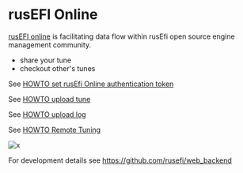
# rusEFI Online

[rusEFI online](https://rusefi.com/online/) is facilitating data flow within rusEfi open source engine management community.

- share your tune
- checkout other's tunes


See [HOWTO set rusEfi Online authentication token](HOWTO-set-rusEFI-Online-authentication-token)

See [HOWTO upload tune](HOWTO-upload-tune)

See [HOWTO upload log](HOWTO-upload-log)

See [HOWTO Remote Tuning](https://github.com/rusefi/rusefi/wiki/HOWTO-Remote-Tuning)


![x](https://github.com/rusefi/web_backend/blob/master/documentation/rusEFI%20remote.png)


For development details see https://github.com/rusefi/web_backend